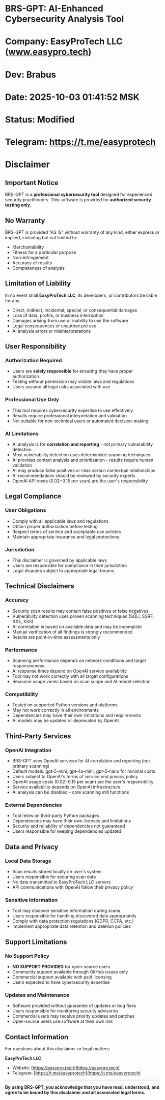 # BRS-GPT: AI-Enhanced Cybersecurity Analysis Tool
# Company: EasyProTech LLC (www.easypro.tech)
# Dev: Brabus
# Date: 2025-10-03 01:41:52 MSK
# Status: Modified
# Telegram: https://t.me/easyprotech

# Disclaimer

## Important Notice

BRS-GPT is a **professional cybersecurity tool** designed for experienced security practitioners. This software is provided for **authorized security testing only**.

## No Warranty

BRS-GPT is provided "AS IS" without warranty of any kind, either express or implied, including but not limited to:

- Merchantability
- Fitness for a particular purpose
- Non-infringement
- Accuracy of results
- Completeness of analysis

## Limitation of Liability

In no event shall **EasyProTech LLC**, its developers, or contributors be liable for any:

- Direct, indirect, incidental, special, or consequential damages
- Loss of data, profits, or business interruption
- Damages arising from use or inability to use the software
- Legal consequences of unauthorized use
- AI analysis errors or misinterpretations

## User Responsibility

### Authorization Required
- Users are **solely responsible** for ensuring they have proper authorization
- Testing without permission may violate laws and regulations
- Users assume all legal risks associated with use

### Professional Use Only
- This tool requires cybersecurity expertise to use effectively
- Results require professional interpretation and validation
- Not suitable for non-technical users or automated decision-making

### AI Limitations
- AI analysis is for **correlation and reporting** - not primary vulnerability detection
- Most vulnerability detection uses deterministic scanning techniques
- AI provides context analysis and prioritization - results require human validation
- AI may produce false positives or miss certain contextual relationships
- AI recommendations should be reviewed by security experts
- OpenAI API costs ($0.02-$0.15 per scan) are the user's responsibility

## Legal Compliance

### User Obligations
- Comply with all applicable laws and regulations
- Obtain proper authorization before testing
- Respect terms of service and acceptable use policies
- Maintain appropriate insurance and legal protections

### Jurisdiction
- This disclaimer is governed by applicable laws
- Users are responsible for compliance in their jurisdiction
- Legal disputes subject to appropriate legal forums

## Technical Disclaimers

### Accuracy
- Security scan results may contain false positives or false negatives
- Vulnerability detection uses proven scanning techniques (SQLi, SSRF, XXE, XSS)
- AI correlation is based on available data and may be incomplete
- Manual verification of all findings is strongly recommended
- Results are point-in-time assessments only

### Performance
- Scanning performance depends on network conditions and target responsiveness
- AI response times depend on OpenAI service availability
- Tool may not work correctly with all target configurations
- Resource usage varies based on scan scope and AI model selection

### Compatibility
- Tested on supported Python versions and platforms
- May not work correctly in all environments
- Dependencies may have their own limitations and requirements
- AI models may be updated or deprecated by OpenAI

## Third-Party Services

### OpenAI Integration
- BRS-GPT uses OpenAI services for AI correlation and reporting (not primary scanning)
- Default models: gpt-5-mini, gpt-4o-mini, gpt-5-nano for minimal costs
- Users subject to OpenAI's terms of service and privacy policy
- OpenAI usage costs ($0.02-$0.15 per scan) are the user's responsibility
- Service availability depends on OpenAI infrastructure
- AI analysis can be disabled - core scanning still functions

### External Dependencies
- Tool relies on third-party Python packages
- Dependencies may have their own licenses and limitations
- Security and reliability of dependencies not guaranteed
- Users responsible for keeping dependencies updated

## Data and Privacy

### Local Data Storage
- Scan results stored locally on user's system
- Users responsible for securing scan data
- No data transmitted to EasyProTech LLC servers
- API communications with OpenAI follow their privacy policy

### Sensitive Information
- Tool may discover sensitive information during scans
- Users responsible for handling discovered data appropriately
- Comply with data protection regulations (GDPR, CCPA, etc.)
- Implement appropriate data retention and deletion policies

## Support Limitations

### No Support Policy
- **NO SUPPORT PROVIDED** for open-source users
- Community support available through GitHub issues only
- Commercial support available with paid licensing
- Users expected to have cybersecurity expertise

### Updates and Maintenance
- Software provided without guarantee of updates or bug fixes
- Users responsible for monitoring security advisories
- Commercial users may receive priority updates and patches
- Open-source users use software at their own risk

## Contact Information

For questions about this disclaimer or legal matters:

**EasyProTech LLC**
- Website: [https://easypro.tech](https://easypro.tech)
- Telegram: [https://t.me/easyprotech](https://t.me/easyprotech)

---

**By using BRS-GPT, you acknowledge that you have read, understood, and agree to be bound by this disclaimer and all associated legal terms.**
